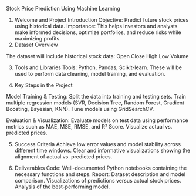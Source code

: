Stock Price Prediction Using Machine Learning
1. Welcome and Project Introduction
Objective: Predict future stock prices using historical data.
Importance: This helps investors and analysts make informed decisions, optimize portfolios, and reduce risks while maximizing profits.
2. Dataset Overview

The dataset will include historical stock data:
Open
Close
High
Low
Volume

3. Tools and Libraries
Tools: Python, Pandas, Scikit-learn.
These will be used to perform data cleaning, model training, and evaluation.

4. Key Steps in the Project

Model Training & Testing:
Split the data into training and testing sets.
Train multiple regression models (SVR, Decision Tree, Random Forest, Gradient Boosting, Bayesian, KNN).
Tune models using GridSearchCV.

Evaluation & Visualization:
Evaluate models on test data using performance metrics such as MAE, MSE, RMSE, and R² Score.
Visualize actual vs. predicted prices.

5. Success Criteria
Achieve low error values and model stability across different time windows.
Clear and informative visualizations showing the alignment of actual vs. predicted prices.

6. Deliverables
Code: Well-documented Python notebooks containing the necessary functions and steps.
Report:
Dataset description and model comparison.
Visualizations of predictions versus actual stock prices.
Analysis of the best-performing model.
